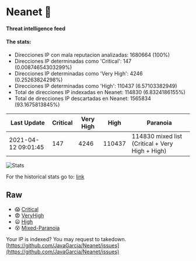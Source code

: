 # Neanet :hocho:
#### Threat intelligence feed
#### The stats:

- Direcciones IP con mala reputacion analizadas: 1680664 (100%)
- Direcciones IP determinadas como 'Critical':  147 (0.00874654303299%)
- Direcciones IP determinadas como 'Very High':  4246 (0.25263824298%)
- Direcciones IP determinadas como 'High':  110437 (6.57103382949)
- Total de direcciones IP indexadas en Neanet:  114830 (6.8324186155%)
- Total de direcciones IP descartadas en Neanet:  1565834 (93.1675813845%)

| Last Update | Critical | Very High | High | Paranoia |
| --- | --- | --- | --- | --- |
| 2021-04-12 09:01:45 | 147 | 4246 | 110437 | 114830 mixed list (Critical + Very High + High)|

![Stats](https://docs.google.com/spreadsheets/d/e/2PACX-1vSnaNMIXVabIpDJjufMlzH7poXnshF3mgd8Is1g9ytUEzVsP5my4Trn8f-xkoLLQ38xpL3HtmUexLo6/pubchart?oid=501124687&format=image)

For the historical stats go to: [link](/stats.csv)
## Raw
- :scream: [Critical](https://raw.githubusercontent.com/JavaGarcia/Neanet/master/blacklists/neanet_critical.txt)
- :fearful: [VeryHigh](https://raw.githubusercontent.com/JavaGarcia/Neanet/master/blacklists/neanet_veryHigh.txtt)
- :frowning: [High](https://raw.githubusercontent.com/JavaGarcia/Neanet/master/blacklists/neanet_high.txt)
- :dizzy_face: [Mixed-Paranoia](https://raw.githubusercontent.com/JavaGarcia/Neanet/master/blacklists/neanet_all.txt)


Your IP is indexed? You may request to takedown. [https://github.com/JavaGarcia/Neanet/issues](https://github.com/JavaGarcia/Neanet/issues)































































































































































































































































































































































































































































































































































































































































































































































































































































































































































































































































































































































































































































































































































































































































































































































































































































































































































































































































































































































































































































































































































































































































































































































































































































































































































































































































































































































































































































































































































































































































































































































































































































































































































































































































































































































































































































































































































































































































































































































































































































































































































































































































































































































































































































































































































































































































































































































































































































































































































































































































































































































































































































































































































































































































































































































































































































































































































